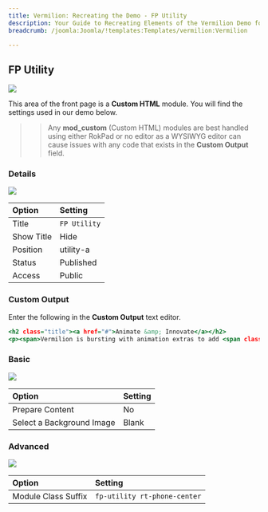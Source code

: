 ```yaml
---
title: Vermilion: Recreating the Demo - FP Utility
description: Your Guide to Recreating Elements of the Vermilion Demo for Joomla
breadcrumb: /joomla:Joomla/!templates:Templates/vermilion:Vermilion

---
```


FP Utility
-----

![][demo]

This area of the front page is a **Custom HTML** module. You will find the settings used in our demo below.

>> Any **mod_custom** (Custom HTML) modules are best handled using either RokPad or no editor as a WYSIWYG editor can cause issues with any code that exists in the **Custom Output** field.

### Details

![][demo2]

| Option      | Setting      |
| :---------- | :----------  |
| Title       | `FP Utility` |
| Show Title  | Hide         |
| Position    | utility-a    |
| Status      | Published    |
| Access      | Public       |

### Custom Output

Enter the following in the **Custom Output** text editor.

~~~ .html
<h2 class="title"><a href="#">Animate &amp; Innovate</a></h2>
<p><span>Vermilion is bursting with animation extras to add <span class="hidden-tablet">character and </span>depth<span class="visible-large"> to your site</span></span>.</p>
~~~

### Basic

![][demo3]

| Option                    | Setting     |
| :----------               | :---------- |
| Prepare Content           | No          |
| Select a Background Image | Blank       |

### Advanced

![][demo4]

| Option              | Setting                      |
| :----------         | :----------                  |
| Module Class Suffix | `fp-utility rt-phone-center` |

[demo]: assets/demo_2.jpeg
[demo2]: assets/demo_2a.jpeg
[demo3]: assets/demo_2b.jpeg
[demo4]: assets/demo_2c.jpeg
